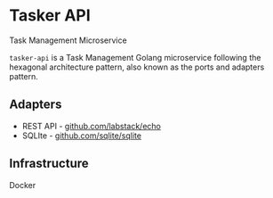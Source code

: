 # Tasker API

Task Management Microservice

`tasker-api` is a Task Management Golang microservice following the hexagonal architecture pattern, also known as the ports and adapters pattern.

## Adapters 

- REST API - [github.com/labstack/echo](https://github.com/labstack/echo)
- SQLIte - [github.com/sqlite/sqlite](https://github.com/sqlite/sqlite)

## Infrastructure 

Docker
